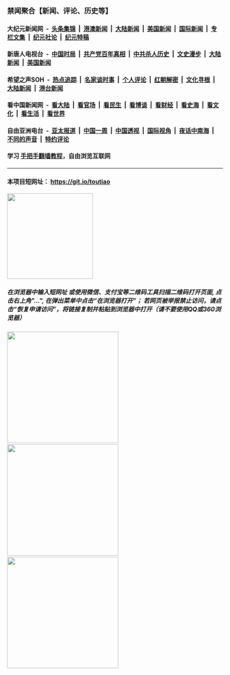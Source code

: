 ### 禁闻聚合【新闻、评论、历史等】

#### 大纪元新闻网 &nbsp;-&nbsp; [头条集锦](indexes/E头条集锦.md?t=02041744) &nbsp;|&nbsp; [港澳新闻](indexes/E港澳新闻.md?t=02041744)  &nbsp;|&nbsp; [大陆新闻](indexes/E大陆新闻.md?t=02041744) &nbsp;|&nbsp; [美国新闻](indexes/E美国新闻.md?t=02041744) &nbsp;|&nbsp; [国际新闻](indexes/E国际新闻.md?t=02041744) &nbsp;|&nbsp; [专栏文集](indexes/E专栏文集.md?t=02041744) &nbsp;|&nbsp; [纪元社论](indexes/E纪元社论.md?t=02041744) &nbsp;|&nbsp; [纪元特稿](indexes/E纪元特稿.md?t=02041744) 

#### 新唐人电视台 &nbsp;-&nbsp; [中国时局](indexes/N中国时局.md?t=02041744) &nbsp;|&nbsp; [共产党百年真相](indexes/N共产党百年真相.md?t=02041744) &nbsp;|&nbsp; [中共杀人历史](indexes/N中共杀人历史.md?t=02041744) &nbsp;|&nbsp; [文史漫步](indexes/N文史漫步.md?t=02041744) &nbsp;|&nbsp; [大陆新闻](indexes/N大陆新闻.md?t=02041744) &nbsp;|&nbsp; [美国新闻](indexes/N美国新闻.md?t=02041744)

#### 希望之声SOH &nbsp;-&nbsp; [热点追踪](indexes/H热点追踪.md?t=02041744) &nbsp;|&nbsp; [名家谈时事](indexes/H名家谈时事.md?t=02041744) &nbsp;|&nbsp; [个人评论](indexes/H个人评论.md?t=02041744)  &nbsp;|&nbsp; [红朝解密](indexes/H红朝解密.md?t=02041744) &nbsp;|&nbsp; [文化寻根](indexes/H文化寻根.md?t=02041744) &nbsp;|&nbsp; [大陆新闻](indexes/H大陆新闻.md?t=02041744) &nbsp;|&nbsp; [港台新闻](indexes/H港台新闻.md?t=02041744)

#### 看中国新闻网 &nbsp;-&nbsp; [看大陆](indexes/S看大陆.md?t=02041744) &nbsp;|&nbsp; [看官场](indexes/S看官场.md?t=02041744) &nbsp;|&nbsp; [看民生](indexes/S看民生.md?t=02041744)  &nbsp;|&nbsp; [看博谈](indexes/S看博谈.md?t=02041744) &nbsp;|&nbsp; [看财经](indexes/S看财经.md?t=02041744) &nbsp;|&nbsp; [看史海](indexes/S看史海.md?t=02041744) &nbsp;|&nbsp; [看文化](indexes/S看文化.md?t=02041744) &nbsp;|&nbsp; [看生活](indexes/S看生活.md?t=02041744) &nbsp;|&nbsp; [看世界](indexes/S看世界.md?t=02041744)

#### 自由亚洲电台 &nbsp;-&nbsp; [亚太报道](indexes/R亚太报道.md?t=02041744) &nbsp;|&nbsp; [中国一周](indexes/R中国一周.md?t=02041744) &nbsp;|&nbsp; [中国透视](indexes/R中国透视.md?t=02041744)  &nbsp;|&nbsp; [国际视角](indexes/R国际视角.md?t=02041744) &nbsp;|&nbsp; [夜话中南海](indexes/R夜话中南海.md?t=02041744) &nbsp;|&nbsp; [不同的声音](indexes/R不同的声音.md?t=02041744) &nbsp;|&nbsp; [特约评论](indexes/R特约评论.md?t=02041744)

#### 学习 [手把手翻墙教程](https://github.com/gfw-breaker/guides/wiki)，自由浏览互联网

----

#### 本项目短网址： https://git.io/toutiao
<img src="https://raw.githubusercontent.com/gfw-breaker/banned-news/master/scripts/img/qr.png" width="200px"/>  

##### 在浏览器中输入短网址 或使用微信、支付宝等二维码工具扫描二维码打开页面, 点击右上角"...", 在弹出菜单中点击“在浏览器打开”； 若网页被举报禁止访问，请点击“恢复申请访问”，将链接复制并粘贴到浏览器中打开（请不要使用QQ或360浏览器）

<img src="https://raw.githubusercontent.com/gfw-breaker/banned-news/master/scripts/img/1.png" width="260px"/> &nbsp; <img src="https://raw.githubusercontent.com/gfw-breaker/banned-news/master/scripts/img/2.png" width="260px"/> &nbsp; <img src="https://raw.githubusercontent.com/gfw-breaker/banned-news/master/scripts/img/3.png" width="260px"/>
